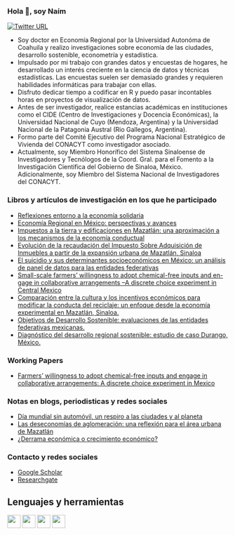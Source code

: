 ### Hola 👋, soy Naím
[![Twitter URL](https://img.shields.io/twitter/url/https/twitter.com/naimmanriquez.svg?style=social&label=Follow%20%40naimmanriquez)](https://twitter.com/naimmanriquez)
<!--
**naimmanriquez/naimmanriquez** is a ✨ _special_ ✨ repository because its `README.md` (this file) appears on your GitHub profile.

Here are some ideas to get you started:

- 🔭 I’m currently working on ...
- 🌱 I’m currently learning ...
- 👯 I’m looking to collaborate on ...
- 🤔 I’m looking for help with ...
- 💬 Ask me about ...
- 📫 How to reach me: ...
- 😄 Pronouns: ...
- ⚡ Fun fact: ...

-->  
* Soy doctor en Economía Regional por la Universidad Autonóma de Coahuila y realizo investigaciones sobre economía de las ciudades, desarrollo sostenible, econometría y estadística.
* Impulsado por mi trabajo con grandes datos y encuestas de hogares, he desarrollado un interés creciente en la ciencia de datos y técnicas estadísticas. Las encuestas suelen ser demasiado grandes y requieren habilidades informáticas para trabajar con ellas. 
* Disfruto dedicar tiempo a codificar en R y puedo pasar incontables horas en proyectos de visualización de datos.
* Antes de ser investigador, realice estancias académicas en instituciones como el CIDE (Centro de Investigaciones y Docencia Económicas), la Universidad Nacional de Cuyo (Mendoza, Argentina) y la Universidad Nacional de la Patagonia Austral (Rio Gallegos, Argentina).
* Formo parte del Comité Ejecutivo del Programa Nacional Estratégico de Vivienda del CONACYT como investigador asociado. 
* Actualmente, soy Miembro Honorífico del Sistema Sinaloense de Investigadores y Tecnólogos de la Coord. Gral. para el Fomento a la Investigación Cientifica del Gobierno de Sinaloa, México. Adicionalmente, soy Miembro del Sistema Nacional de Investigadores del CONACYT. 

### Libros y artículos de investigación en los que he participado
* [Reflexiones entorno a la economía solidaria](http://www.scielo.org.mx/scielo.php?script=sci_arttext&pid=S2007-91762017000200011)
* [Economía Regional en México: perspectivas y avances](http://www.cise.uadec.mx/downloads/LibrosElectronicos/LibroDCL-EconomiaRegional.pdf)
* [Impuestos a la tierra y edificaciones en Mazatlán: una aproximación a los mecanismos de la economía conductual](http://www.erevistas.uadec.mx/index.php/EE/article/view/16)
* [Evolución de la recaudación del Impuesto Sobre Adquisición de Inmuebles a partir de la expansión urbana de Mazatlán, Sinaloa](https://cimexus.umich.mx/index.php/cim1/article/view/352)
* [El suicidio y sus determinantes socioeconómicos en México: un análisis de panel de datos para las entidades federativas](https://www.researchgate.net/profile/Naim-Manriquez-Garcia/publication/349442993_El_suicidio_y_sus_determinantes_socioeconomicos_en_Mexico_un_analisis_de_panel_de_datos_para_las_entidades_federativas_2010-2015/links/603133cba6fdcc37a83f2585/El-suicidio-y-sus-determinantes-socioeconomicos-en-Mexico-un-analisis-de-panel-de-datos-para-las-entidades-federativas-2010-2015.pdf)
* [Small-scale farmers’ willingness to adopt chemical-free inputs and en-gage in collaborative arrangements –A discrete choice experiment in Central Mexico](https://econoquantum.cucea.udg.mx/index.php/EQ/article/view/7254/6781)
* [Comparación entre la cultura y los incentivos económicos para modificar la conducta del reciclaje: un enfoque desde la economía experimental en Mazatlán, Sinaloa.](https://www.researchgate.net/publication/360526063_COMPARACION_ENTRE_LA_CULTURA_Y_LOS_INCENTIVOS_ECONOMICOS_PARA_MODIFICAR_LA_CONDUCTA_DEL_RECICLAJE_UN_ENFOQUE_DESDE_LA_ECONOMIA_EXPERIMENTAL_EN_MAZATLAN_SINALOA)
* [Objetivos de Desarrollo Sostenible: evaluaciones de las entidades federativas mexicanas.](http://www.coltam.edu.mx/wp-content/uploads/2022/11/ODS2_c.pdf)
* [Diagnóstico del desarrollo regional sostenible: estudio de caso Durango, México.](https://publish.iberojournals.com/index.php/ECB/article/view/2/1)

### Working Papers
* [Farmers’ willingness to adopt chemical-free inputs and engage in collaborative arrangements: A discrete choice experiment in Mexico](https://econpapers.repec.org/scripts/search.pf?ft=naim+manriquez)

### Notas en blogs, periodisticas y redes sociales
* [Día mundial sin automóvil, un respiro a las ciudades y al planeta](https://sonplayas.com/comunidad/dia-mundial-sin-automovil-un-respiro-a-las-ciudades-y-al-planeta/)
* [Las deseconomías de aglomeración: una reflexión para el área urbana de Mazatlán](https://www.entreveredas.com.mx/2022/02/las-deseconomias-de-aglomeracion-una.html)
* [¿Derrama económica o crecimiento económico?](https://www.entreveredas.com.mx/2022/03/derrama-economica-o-crecimiento.html)

### Contacto y redes sociales
* [Google Scholar](https://scholar.google.com/citations?user=g1pTG0UAAAAJ&hl=es)
* [Researchgate](https://www.researchgate.net/profile/Naim-Manriquez-Garcia)

## Lenguajes y herramientas
<img src="https://upload.wikimedia.org/wikipedia/commons/thumb/1/1b/R_logo.svg/724px-R_logo.svg.png" width="30" height="30"> <img src="https://cdn.icon-icons.com/icons2/2107/PNG/512/file_type_stata_icon_130148.png" width="30" height="30"> <img src="https://diegokoz.github.io/intro_ds_bookdown/img/shiny_logo.png" width="30" height="30"> <img src="https://upload.wikimedia.org/wikipedia/commons/thumb/c/c3/Python-logo-notext.svg/1200px-Python-logo-notext.svg.png" width="30" height="30"> 
